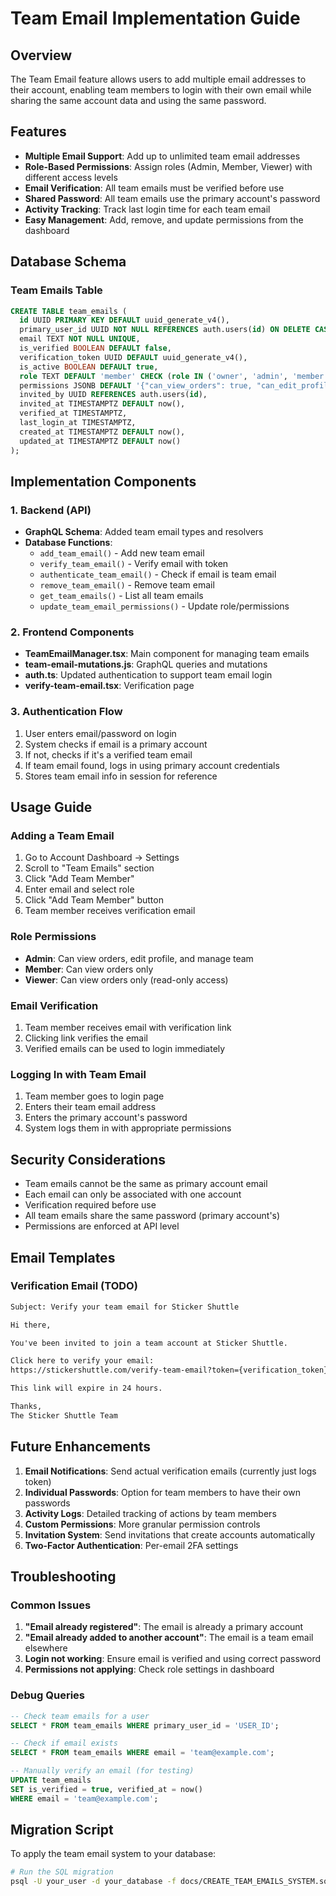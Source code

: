 # Team Email Implementation Guide

## Overview

The Team Email feature allows users to add multiple email addresses to their account, enabling team members to login with their own email while sharing the same account data and using the same password.

## Features

- **Multiple Email Support**: Add up to unlimited team email addresses
- **Role-Based Permissions**: Assign roles (Admin, Member, Viewer) with different access levels
- **Email Verification**: All team emails must be verified before use
- **Shared Password**: All team emails use the primary account's password
- **Activity Tracking**: Track last login time for each team email
- **Easy Management**: Add, remove, and update permissions from the dashboard

## Database Schema

### Team Emails Table

```sql
CREATE TABLE team_emails (
  id UUID PRIMARY KEY DEFAULT uuid_generate_v4(),
  primary_user_id UUID NOT NULL REFERENCES auth.users(id) ON DELETE CASCADE,
  email TEXT NOT NULL UNIQUE,
  is_verified BOOLEAN DEFAULT false,
  verification_token UUID DEFAULT uuid_generate_v4(),
  is_active BOOLEAN DEFAULT true,
  role TEXT DEFAULT 'member' CHECK (role IN ('owner', 'admin', 'member', 'viewer')),
  permissions JSONB DEFAULT '{"can_view_orders": true, "can_edit_profile": false, "can_manage_team": false}'::jsonb,
  invited_by UUID REFERENCES auth.users(id),
  invited_at TIMESTAMPTZ DEFAULT now(),
  verified_at TIMESTAMPTZ,
  last_login_at TIMESTAMPTZ,
  created_at TIMESTAMPTZ DEFAULT now(),
  updated_at TIMESTAMPTZ DEFAULT now()
);
```

## Implementation Components

### 1. Backend (API)

- **GraphQL Schema**: Added team email types and resolvers
- **Database Functions**: 
  - `add_team_email()` - Add new team email
  - `verify_team_email()` - Verify email with token
  - `authenticate_team_email()` - Check if email is team email
  - `remove_team_email()` - Remove team email
  - `get_team_emails()` - List all team emails
  - `update_team_email_permissions()` - Update role/permissions

### 2. Frontend Components

- **TeamEmailManager.tsx**: Main component for managing team emails
- **team-email-mutations.js**: GraphQL queries and mutations
- **auth.ts**: Updated authentication to support team email login
- **verify-team-email.tsx**: Verification page

### 3. Authentication Flow

1. User enters email/password on login
2. System checks if email is a primary account
3. If not, checks if it's a verified team email
4. If team email found, logs in using primary account credentials
5. Stores team email info in session for reference

## Usage Guide

### Adding a Team Email

1. Go to Account Dashboard → Settings
2. Scroll to "Team Emails" section
3. Click "Add Team Member"
4. Enter email and select role
5. Click "Add Team Member" button
6. Team member receives verification email

### Role Permissions

- **Admin**: Can view orders, edit profile, and manage team
- **Member**: Can view orders only
- **Viewer**: Can view orders only (read-only access)

### Email Verification

1. Team member receives email with verification link
2. Clicking link verifies the email
3. Verified emails can be used to login immediately

### Logging In with Team Email

1. Team member goes to login page
2. Enters their team email address
3. Enters the primary account's password
4. System logs them in with appropriate permissions

## Security Considerations

- Team emails cannot be the same as primary account email
- Each email can only be associated with one account
- Verification required before use
- All team emails share the same password (primary account's)
- Permissions are enforced at API level

## Email Templates

### Verification Email (TODO)

```html
Subject: Verify your team email for Sticker Shuttle

Hi there,

You've been invited to join a team account at Sticker Shuttle.

Click here to verify your email: 
https://stickershuttle.com/verify-team-email?token={verification_token}

This link will expire in 24 hours.

Thanks,
The Sticker Shuttle Team
```

## Future Enhancements

1. **Email Notifications**: Send actual verification emails (currently just logs token)
2. **Individual Passwords**: Option for team members to have their own passwords
3. **Activity Logs**: Detailed tracking of actions by team members
4. **Custom Permissions**: More granular permission controls
5. **Invitation System**: Send invitations that create accounts automatically
6. **Two-Factor Authentication**: Per-email 2FA settings

## Troubleshooting

### Common Issues

1. **"Email already registered"**: The email is already a primary account
2. **"Email already added to another account"**: The email is a team email elsewhere
3. **Login not working**: Ensure email is verified and using correct password
4. **Permissions not applying**: Check role settings in dashboard

### Debug Queries

```sql
-- Check team emails for a user
SELECT * FROM team_emails WHERE primary_user_id = 'USER_ID';

-- Check if email exists
SELECT * FROM team_emails WHERE email = 'team@example.com';

-- Manually verify an email (for testing)
UPDATE team_emails 
SET is_verified = true, verified_at = now() 
WHERE email = 'team@example.com';
```

## Migration Script

To apply the team email system to your database:

```bash
# Run the SQL migration
psql -U your_user -d your_database -f docs/CREATE_TEAM_EMAILS_SYSTEM.sql
``` 